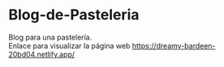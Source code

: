 # Blog-de-Pasteleria
Blog para una pastelería.
<br/> Enlace para visualizar la página web
https://dreamy-bardeen-20bd04.netlify.app/

